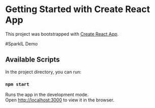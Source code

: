 # Getting Started with Create React App

This project was bootstrapped with [Create React App](https://github.com/facebook/create-react-app).

#SparkIL Demo
## Available Scripts

In the project directory, you can run:

### `npm start`

Runs the app in the development mode.\
Open [http://localhost:3000](http://localhost:3000) to view it in the browser.

